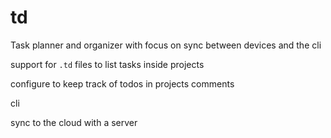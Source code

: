 # td
Task planner and organizer with focus on sync between devices and the cli


support for `.td` files to list tasks inside projects

configure to keep track of todos in projects comments

cli

sync to the cloud with a server


